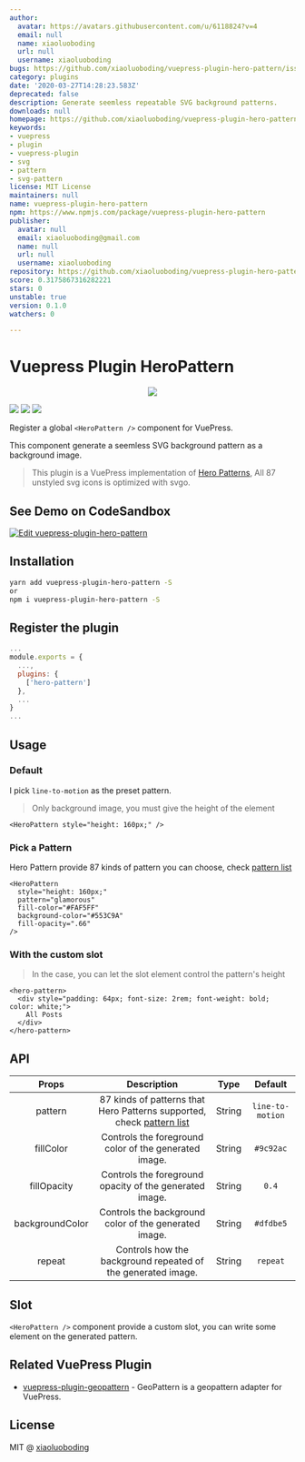 ```yaml
---
author:
  avatar: https://avatars.githubusercontent.com/u/6118824?v=4
  email: null
  name: xiaoluoboding
  url: null
  username: xiaoluoboding
bugs: https://github.com/xiaoluoboding/vuepress-plugin-hero-pattern/issues
category: plugins
date: '2020-03-27T14:28:23.583Z'
deprecated: false
description: Generate seemless repeatable SVG background patterns.
downloads: null
homepage: https://github.com/xiaoluoboding/vuepress-plugin-hero-pattern#readme
keywords:
- vuepress
- plugin
- vuepress-plugin
- svg
- pattern
- svg-pattern
license: MIT License
maintainers: null
name: vuepress-plugin-hero-pattern
npm: https://www.npmjs.com/package/vuepress-plugin-hero-pattern
publisher:
  avatar: null
  email: xiaoluoboding@gmail.com
  name: null
  url: null
  username: xiaoluoboding
repository: https://github.com/xiaoluoboding/vuepress-plugin-hero-pattern
score: 0.3175867316282221
stars: 0
unstable: true
version: 0.1.0
watchers: 0

---
```


# Vuepress Plugin HeroPattern

<p align="center">
  <a href="https://github.com/xiaoluoboding/vuepress-plugin-hero-pattern">
    <img src="./assets/images/logo.png">
  </a>
</p>

<p align="left">
  <a href="https://www.npmjs.com/package/vuepress-plugin-hero-pattern"><img src="https://img.shields.io/npm/v/vuepress-plugin-hero-pattern.svg?maxAge=2592000"></a>
  <a href="https://www.npmjs.com/package/vuepress-plugin-hero-pattern"><img src="https://img.shields.io/npm/dt/vuepress-plugin-hero-pattern.svg"></a>
  <a href="https://raw.githubusercontent.com/vueblocks/vuepress-plugin-hero-pattern/master/LICENSE"><img src="https://img.shields.io/badge/license-MIT-blue.svg"></a>
</p>

Register a global `<HeroPattern />` component for VuePress.

This component generate a seemless SVG background pattern as a background image.

> This plugin is a VuePress implementation of [Hero Patterns](http://www.heropatterns.com/), All 87 unstyled svg icons is optimized with svgo.

## See Demo on CodeSandbox

[![Edit vuepress-plugin-hero-pattern](https://codesandbox.io/static/img/play-codesandbox.svg)](https://codesandbox.io/s/vuepress-plugin-hero-pattern-o1ebr?fontsize=14&hidenavigation=1&theme=dark)

## Installation

```bash
yarn add vuepress-plugin-hero-pattern -S
or
npm i vuepress-plugin-hero-pattern -S
```

## Register the plugin

```js
...
module.exports = {
  ...,
  plugins: {
    ['hero-pattern']
  },
  ...
}
...
```

## Usage

### Default

I pick `line-to-motion` as the preset pattern.

> Only background image, you must give the height of the element

```vue
<HeroPattern style="height: 160px;" />
```

### Pick a Pattern

Hero Pattern provide 87 kinds of pattern you can choose, check [pattern list](https://github.com/xiaoluoboding/vuepress-plugin-hero-pattern/tree/master/assets/icons)

```vue
<HeroPattern
  style="height: 160px;"
  pattern="glamorous"
  fill-color="#FAF5FF"
  background-color="#553C9A"
  fill-opacity=".66"
/>
```

### With the custom slot

> In the case, you can let the slot element control the pattern's height

```vue
<hero-pattern>
  <div style="padding: 64px; font-size: 2rem; font-weight: bold; color: white;">
    All Posts
  </div>
</hero-pattern>
```

## API

| Props | Description | Type | Default |
| :---: | :---------: | :--: | :-----: |
| pattern | 87 kinds of patterns that Hero Patterns supported, check [pattern list](https://github.com/xiaoluoboding/vuepress-plugin-hero-pattern/tree/master/assets/icons) | String | `line-to-motion` |
| fillColor | Controls the foreground color of the generated image. | String | `#9c92ac` |
| fillOpacity | Controls the foreground opacity of the generated image. | String | `0.4` |
| backgroundColor | Controls the background color of the generated image. | String | `#dfdbe5` |
| repeat | Controls how the background repeated of the generated image. | String | `repeat` |

## Slot

`<HeroPattern />` component provide a custom slot, you can write some element on the generated pattern.

## Related VuePress Plugin

* [vuepress-plugin-geopattern](https://github.com/xiaoluoboding/vuepress-plugin-geopattern) - GeoPattern is a geopattern adapter for VuePress.

## License

MIT @ [xiaoluoboding](https://github.com/xiaoluoboding)
